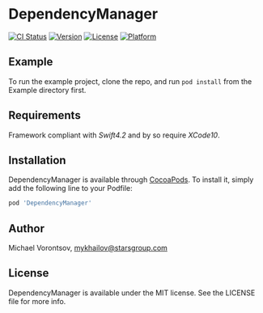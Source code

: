 # DependencyManager

[![CI Status](https://img.shields.io/travis/Michael-Vorontsov/DependencyManager.svg?style=flat)](https://travis-ci.org/Michael-Vorontsov/DependencyManager)
[![Version](https://img.shields.io/cocoapods/v/DependencyManager.svg?style=flat)](https://cocoapods.org/pods/DependencyManager)
[![License](https://img.shields.io/cocoapods/l/DependencyManager.svg?style=flat)](https://cocoapods.org/pods/DependencyManager)
[![Platform](https://img.shields.io/cocoapods/p/DependencyManager.svg?style=flat)](https://cocoapods.org/pods/DependencyManager)

## Example

To run the example project, clone the repo, and run `pod install` from the Example directory first.

## Requirements

Framework compliant with *Swift4.2* and by so require *XCode10*. 

## Installation

DependencyManager is available through [CocoaPods](https://cocoapods.org). To install it, simply add the following line to your Podfile:

```ruby
pod 'DependencyManager'
```

## Author

Michael Vorontsov, mykhailov@starsgroup.com

## License

DependencyManager is available under the MIT license. See the LICENSE file for more info.

